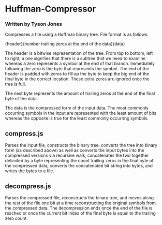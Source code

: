 # Huffman-Compressor
### Written by Tyson Jones

Compresses a file using a Huffman binary tree. File format is as follows:

{header}{number trailing zeros at the end of the data}{data}

The header is a bitwise representation of the tree. From top to bottom, left to right, a one signifies that there is a subtree that we need to examine whereas a zero represents a symbol at the end of that branch. Immediately following the zero is the byte that represents the symbol. The end of the header is padded with zeros to fill up the byte to keep the big end of the final byte in the correct location. These extra zeros are ignored once the tree is full.

The next byte represents the amount of trailing zeros at the end of the final byte of the data.

The data is the compressed form of the input data. The most commonly occurring symbols in the input are represented with the least amount of bits whereas the opposite is true for the least commonly occurring symbols. 

## compress.js
Parses the input file, constructs the binary tree, converts the tree into binary form (as described above) as well as converts the input bytes into the compressed versions via recursive walk, concatenates the two together delimited by a byte representing the count trailing zeros in the final byte of the compressed data, converts the concatenated bit string into bytes, and writes the bytes to a file.

## decompress.js
Parses the compressed file, reconstructs the binary tree, and moves along the rest of the file one bit at a time reconstructing the original symbols from the compressed data. The decompression ends once the end of the file is reached or once the current bit index of the final byte is equal to the trailing zero count.
